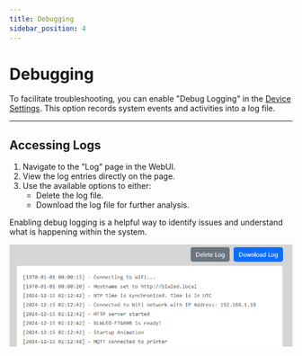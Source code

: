 ```yaml
---
title: Debugging
sidebar_position: 4
---
```


# Debugging
To facilitate troubleshooting, you can enable "Debug Logging" in the [Device Settings](setup-device/device). 
This option records system events and activities into a log file.
* * *

## Accessing Logs

1. Navigate to the "Log" page in the WebUI.
2. View the log entries directly on the page.
3. Use the available options to either:
    - Delete the log file.
    - Download the log file for further analysis.

Enabling debug logging is a helpful way to identify issues and understand what is happening within the system.

![](/img/logging.png)